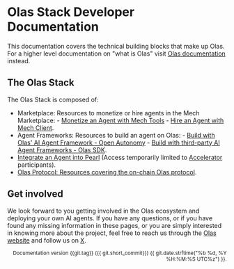 # Olas Stack Developer Documentation

This documentation covers the technical building blocks that make up Olas. For a higher level
documentation on "what is Olas" visit [Olas documentation](https://docs.olas.network/) instead.

## The Olas Stack

The Olas Stack is composed of:

- Marketplace: Resources to monetize or hire agents in the Mech Marketplace:
      - [Monetize an Agent with Mech Tools](https://docs.autonolas.network/mech-tools-dev/)
      - [Hire an Agent with Mech Client](https://docs.autonolas.network/mech-client/).
- Agent Frameworks: Resources to build an agent on Olas:
      - [Build with Olas' AI Agent Framework - Open Autonomy](https://docs.autonolas.network/open-autonomy/)
      - [Build with third-party AI Agent Frameworks - Olas SDK](https://docs.autonolas.network/olas-sdk/).
- [Integrate an Agent into Pearl](https://drive.google.com/file/d/1YPe2RFMjf_YPsrldHuwzBHTYwCCy22C8/view) (Access temporarily limited to [Accelerator](https://olas.network/accelerator) participants).
- [Olas Protocol: Resources covering the on-chain Olas protocol](https://docs.autonolas.network/protocol/).

## Get involved

We look forward to you getting involved in the Olas ecosystem and deploying your own AI agents. If you have any questions, or if you have found any missing information in these pages, or you are simply interested in knowing more about the project, feel free to reach us through the [Olas website](https://olas.network/) and follow us on [X](https://x.com/autonolas/).

<div style="text-align: right"><small>Documentation version {{git.tag}} ({{ git.short_commit}}) {{ git.date.strftime("%b %d, %Y %H:%M:%S UTC%z") }}.</small></div>
